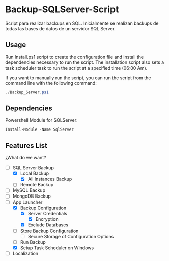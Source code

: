 # Backup-SQLServer-Script

Script para realizar backups en SQL. Inicialmente se realizan backups de todas las bases de datos de un servidor SQL Server.

## Usage

Run Install.ps1 script to create the configuration file and install the dependencies necessary to run the script. The installation script also sets a task scheduler task to run the script at a specified time (06:00 Am).

If you want to manually run the script, you can run the script from the command line with the following command:

```powershell
./Backup_Server.ps1
```

## Dependencies

Powershell Module for SQLServer:

```powershell
Install-Module -Name SqlServer
```

## Features List

¿What do we want?

- [ ] SQL Server Backup
  - [x] Local Backup
    - [x] All Instances Backup
  - [ ] Remote Backup
- [ ] MySQL Backup
- [ ] MongoDB Backup
- [ ] App Launcher
  - [x] Backup Configuration
    - [x] Server Credentials
      - [x] Encryption
    - [x] Exclude Databases
  - [ ] Store Backup Configuration
    - [ ] Secure Storage of Configuration Options
  - [ ] Run Backup
  - [x] Setup Task Scheduler on Windows
- [ ] Localization
